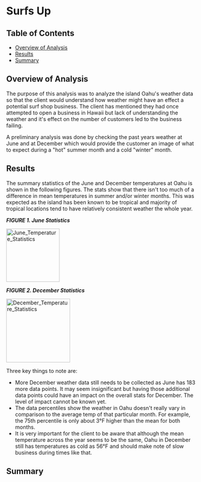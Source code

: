 # Surfs Up

## Table of Contents
- [Overview of Analysis](#overview-of-analysis)
- [Results](#results)
- [Summary](#summary)

## Overview of Analysis
The purpose of this analysis was to analyze the island Oahu's weather data so that the client would understand how weather might have an effect a potential surf shop business. The client has mentioned they had once attempted to open a business in Hawaii but lack of understanding the weather and it's effect on the number of customers led to the business failing.

A preliminary analysis was done by checking the past years weather at June and at December which would provide the customer an image of what to expect during a "hot" summer month and a cold "winter" month.

## Results
The summary statistics of the June and December temperatures at Oahu is shown in the following figures. The stats show that there isn't too much of a difference in mean temperatures in summer and/or winter months. This was expected as the island has been known to be tropical and majority of tropical locations tend to have relatively consistent weather the whole year.

**_FIGURE 1. June Statistics_**

<img width="142" alt="June_Temperature_Statistics" src="https://user-images.githubusercontent.com/86085601/131259826-c2ed936b-a063-4fe6-b213-b27b85dd036b.png">

**_FIGURE 2. December Statistics_**

<img width="170" alt="December_Temperature_Statistics" src="https://user-images.githubusercontent.com/86085601/131259830-218ac918-fbc8-4360-9d2b-9cf9f060992a.png">

Three key things to note are:
- More December weather data still needs to be collected as June has 183 more data points. It may seem insignificant but having those additional data points could have an impact on the overall stats for December. The level of impact cannot be known yet. 
- The data percentiles show the weather in Oahu doesn't really vary in comparison to the average temp of that particular month. For example, the 75th percentile is only about 3°F higher than the mean for both months.
- It is very important for the client to be aware that although the mean temperature across the year seems to be the same, Oahu in December still has temperatures as cold as 56°F and should make note of slow business during times like that.

## Summary
